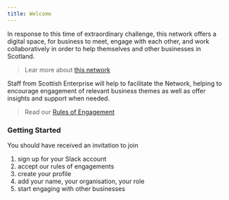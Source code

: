 ```yaml
---
title: Welcome
---
```



In response to this time of extraordinary challenge, this network offers a digital space, for business to meet, engage with each other, and work collaboratively in order to help themselves and other businesses in Scotland.

> Lear more about [this network](learn-more.md)

Staff from Scottish Enterprise will help to facilitate the Network, helping to encourage engagement of relevant business themes as well as offer insights and support when needed.

> Read our [Rules of Engagement](rules-of-engagement.md)

### Getting Started

You should have received an invitation to join

1. sign up for your Slack account
2. accept our rules of engagements
3. create your profile
4. add your name, your organisation, your role
5. start engaging with other businesses

